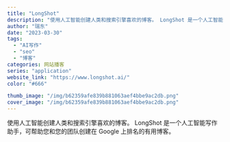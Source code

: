 ```yaml
---
title: "LongShot"
description: "使用人工智能创建人类和搜索引擎喜欢的博客。 LongShot 是一个人工智能写作助手，可帮助您和您的团队创建在 Goog"
author: "瑞东"
date: "2023-03-30"
tags:
  - "AI写作"
  - "seo"
  - "博客"
categories: 网站播客
series: "application"
website_link: "https://www.longshot.ai/"
color: "#666"

thumb_image: "/img/b62359afe839b881063aef4bbe9ac2db.png"
cover_image: "/img/b62359afe839b881063aef4bbe9ac2db.png"
---
```


使用人工智能创建人类和搜索引擎喜欢的博客。 LongShot 是一个人工智能写作助手，可帮助您和您的团队创建在 Google 上排名的有用博客。